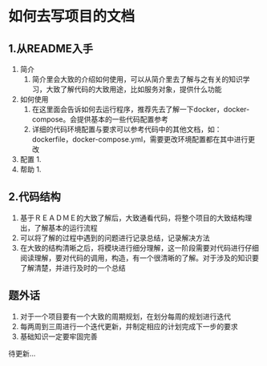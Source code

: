 # 如何去写项目的文档 #
## 1.从README入手 ##
1. 简介
    1. 简介里会大致的介绍如何使用，可以从简介里去了解与之有关的知识学习，大致了解代码的大致用途，比如服务对象，提供什么功能
2. 如何使用
    1. 在这里面会告诉如何去运行程序，推荐先去了解一下docker，docker-compose。会提供基本的一些代码配置参考
    2. 详细的代码环境配置与要求可以参考代码中的其他文档，如：dockerfile，docker-compose.yml，需要更改环境配置都在其中进行更改
3. 配置
    1. 
4. 帮助
    1. 

## 2.代码结构 ##
1. 基于ＲＥＡＤＭＥ的大致了解后，大致通看代码，将整个项目的大致结构理出，了解基本的运行流程
2. 可以将了解的过程中遇到的问题进行记录总结，记录解决方法
3. 在大致的结构清晰之后，将模块进行细分理解，这一阶段需要对代码进行仔细阅读理解，要对代码的调用，构造，有一个很清晰的了解。对于涉及的知识要了解清楚，并进行及时的一个总结

## 题外话 ##
1. 对于一个项目要有一个大致的周期规划，在划分每周的规划进行迭代
1. 每两周到三周进行一个迭代更新，并制定相应的计划完成下一步的要求
2. 基础知识一定要牢固完善


待更新...